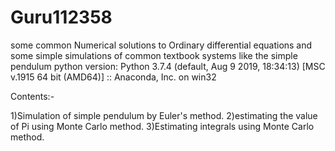 # Guru112358
some common Numerical solutions to Ordinary differential equations and some simple simulations of common textbook systems like the simple pendulum 
python version: Python 3.7.4 (default, Aug  9 2019, 18:34:13) [MSC v.1915 64 bit (AMD64)] :: Anaconda, Inc. on win32

Contents:- 

1)Simulation of simple pendulum by Euler's method.
2)estimating the value of Pi using Monte Carlo method.
3)Estimating integrals using Monte Carlo method.
